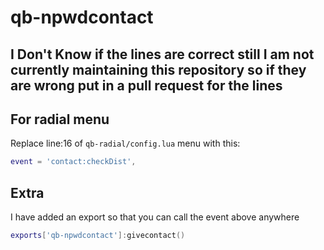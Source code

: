 # qb-npwdcontact
## I Don't Know if the lines are correct still I am not currently maintaining this repository so if they are wrong put in a pull request for the lines
## For radial menu
Replace line:16 of `qb-radial/config.lua` menu with this:

```lua
event = 'contact:checkDist',
```
## Extra
I have added an export so that you can call the event above anywhere
```lua
exports['qb-npwdcontact']:givecontact()
```
